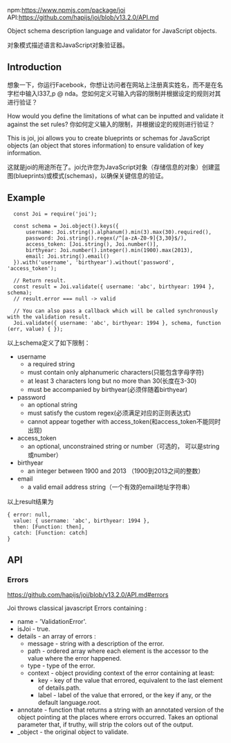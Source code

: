 npm:<https://www.npmjs.com/package/joi>
API:<https://github.com/hapijs/joi/blob/v13.2.0/API.md>

Object schema description language and validator for JavaScript objects.

对象模式描述语言和JavaScript对象验证器。

## Introduction
想象一下，你运行Facebook，你想让访问者在网站上注册真实姓名，而不是在名字栏中输入l337_p @ nda。您如何定义可输入内容的限制并根据设定的规则对其进行验证？



How would you define the limitations of what can be inputted and validate it against the set rules?
你如何定义输入的限制，并根据设定的规则进行验证？

This is joi, joi allows you to create blueprints or schemas for JavaScript objects (an object that stores information) to ensure validation of key information.

这就是joi的用途所在了。joi允许您为JavaScript对象（存储信息的对象）创建蓝图(blueprints)或模式(schemas)，以确保关键信息的验证。
## Example
```
  const Joi = require('joi');
  
  const schema = Joi.object().keys({
      username: Joi.string().alphanum().min(3).max(30).required(),
      password: Joi.string().regex(/^[a-zA-Z0-9]{3,30}$/),
      access_token: [Joi.string(), Joi.number()],
      birthyear: Joi.number().integer().min(1900).max(2013),
      email: Joi.string().email()
  }).with('username', 'birthyear').without('password', 'access_token');
  
  // Return result.
  const result = Joi.validate({ username: 'abc', birthyear: 1994 }, schema);
  // result.error === null -> valid
  
  // You can also pass a callback which will be called synchronously with the validation result.
  Joi.validate({ username: 'abc', birthyear: 1994 }, schema, function (err, value) { }); 
```

以上schema定义了如下限制：

- username
  - a required string
  - must contain only alphanumeric characters(只能包含字母字符)
  - at least 3 characters long but no more than 30(长度在3-30)
  - must be accompanied by birthyear(必须伴随着birthyear)
- password
  - an optional string
  - must satisfy the custom regex(必须满足对应的正则表达式)
  - cannot appear together with access_token(和access_token不能同时出现)
- access_token
  - an optional, unconstrained string or number（可选的， 可以是string或number）
- birthyear
  - an integer between 1900 and 2013 （1900到2013之间的整数）
- email
  - a valid email address string（一个有效的email地址字符串）


以上result结果为
```
{ error: null,
  value: { username: 'abc', birthyear: 1994 },
  then: [Function: then],
  catch: [Function: catch] 
}
```
## API
### Errors
<https://github.com/hapijs/joi/blob/v13.2.0/API.md#errors>

Joi throws classical javascript Errors containing :

- name - 'ValidationError'.
- isJoi - true.
- details - an array of errors :
  - message - string with a description of the error.
  - path - ordered array where each element is the accessor to the value where the error happened.
  - type - type of the error.
  - context - object providing context of the error containing at least:
    - key - key of the value that errored, equivalent to the last element of details.path.
    - label - label of the value that errored, or the key if any, or the default language.root.
- annotate - function that returns a string with an annotated version of the object pointing at the places where errors occurred. Takes an optional parameter that, if truthy, will strip the colors out of the output.
- _object - the original object to validate.